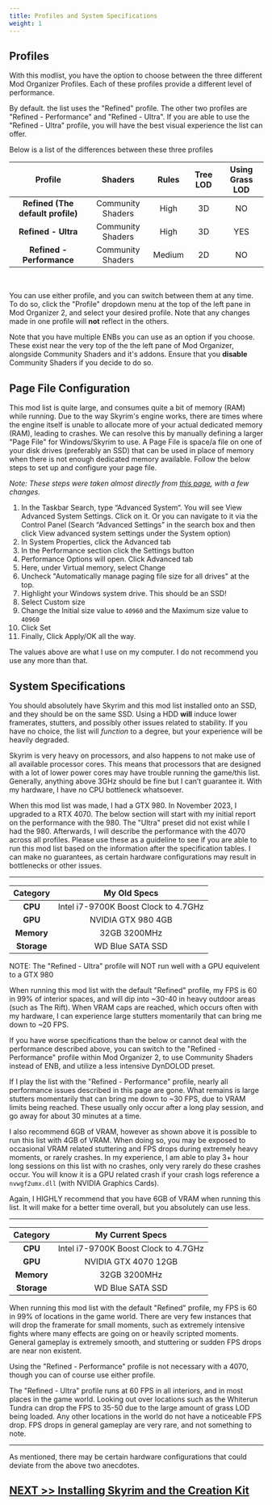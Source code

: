 ```yaml
---
title: Profiles and System Specifications
weight: 1
---
```


## Profiles

With this modlist, you have the option to choose between the three different Mod Organizer Profiles. Each of these profiles provide a different level of performance.

By default. the list uses the "Refined" profile. The other two profiles are "Refined - Performance" and "Refined - Ultra". If you are able to use the "Refined - Ultra" profile, you will have the best visual experience the list can offer.

Below is a list of the differences between these three profiles

<div align=center>

| Profile | Shaders | Rules | Tree LOD | Using Grass LOD
|     :---:    |     :---:     |     :---:     |     :---:     |     :---:     |
| **Refined (The default profile)** | Community Shaders | High | 3D | NO
| **Refined - Ultra** | Community Shaders | High | 3D | YES |
| **Refined - Performance** | Community Shaders | Medium | 2D | NO |

<br>

</div>

You can use either profile, and you can switch between them at any time. To do so, click the "Profile" dropdown menu at the top of the left pane in Mod Organizer 2, and select your desired profile. Note that any changes made in one profile will **not** reflect in the others.

Note that you have multiple ENBs you can use as an option if you choose. These exist near the very top of the the left pane of Mod Organizer, alongside Community Shaders and it's addons. Ensure that you **disable** Community Shaders if you decide to do so.

## Page File Configuration

This mod list is quite large, and consumes quite a bit of memory (RAM) while running. Due to the way Skyrim's engine works, there are times where the engine itself is unable to allocate more of your actual dedicated memory (RAM), leading to crashes. We can resolve this by manually defining a larger "Page File" for Windows/Skyrim to use. A Page File is space/a file on one of your disk drives (preferably an SSD) that can be used in place of memory when there is not enough dedicated memory available. Follow the below steps to set up and configure your page file.

*Note: These steps were taken almost directly from [this page](https://www.thewindowsclub.com/increase-page-file-size-virtual-memory-windows), with a few changes.*

1. In the Taskbar Search, type “Advanced System“. You will see View Advanced System Settings. Click on it. Or you can navigate to it via the Control Panel (Search “Advanced Settings” in the search box and then click View advanced system settings under the System option)
2. In System Properties, click the Advanced tab
3. In the Performance section click the Settings button
4. Performance Options will open. Click Advanced tab
5. Here, under Virtual memory, select Change
6. Uncheck "Automatically manage paging file size for all drives" at the top.
7. Highlight your Windows system drive. This should be an SSD!
8. Select Custom size
9. Change the Initial size value to `40960` and the Maximum size value to `40960`
10. Click Set
11. Finally, Click Apply/OK all the way.

The values above are what I use on my computer. I do not recommend you use any more than that.

## System Specifications

You should absolutely have Skyrim and this mod list installed onto an SSD, and they should be on the same SSD. Using a HDD **will** induce lower framerates, stutters, and possibly other issues related to stability. If you have no choice, the list will *function* to a degree, but your experience will be heavily degraded.

Skyrim is very heavy on processors, and also happens to not make use of all available processor cores. This means that processors that are designed with a lot of lower power cores may have trouble running the game/this list. Generally, anything above 3GHz should be fine but I can’t guarantee it. With my hardware, I have no CPU bottleneck whatsoever.

When this mod list was made, I had a GTX 980. In November 2023, I upgraded to a RTX 4070. The below section will start with my initial report on the performance with the 980. The "Ultra" preset did not exist while I had the 980. Afterwards, I will describe the performance with the 4070 across all profiles. Please use these as a guideline to see if you are able to run this mod list based on the information after the specification tables. I can make no guarantees, as certain hardware configurations may result in bottlenecks or other issues.

<hr>

<div align=center>

| Category | My Old Specs |
|     :---:    |     :---:     |
| **CPU**   | Intel i7-9700K Boost Clock to 4.7GHz |  
| **GPU**    | NVIDIA GTX 980 4GB       |
| **Memory**    | 32GB 3200MHz     |
| **Storage**    | WD Blue SATA SSD     |

</div>

NOTE: The "Refined - Ultra" profile will NOT run well with a GPU equivelent to a GTX 980

When running this mod list with the default "Refined" profile, my FPS is 60 in 99% of interior spaces, and will dip into ~30-40 in heavy outdoor areas (such as The Rift). When VRAM caps are reached, which occurs often with my hardware, I can experience large stutters momentarily that can bring me down to ~20 FPS.

If you have worse specifications than the below or cannot deal with the performance described above, you can switch to the "Refined - Performance" profile within Mod Organizer 2, to use Community Shaders instead of ENB, and utilize a less intensive DynDOLOD preset.

If I play the list with the "Refined - Performance" profile, nearly all performance issues described in this page are gone. What remains is large stutters momentarily that can bring me down to ~30 FPS, due to VRAM limits being reached. These usually only occur after a long play session, and go away for about 30 minutes at a time.

I also recommend 6GB of VRAM, however as shown above it is possible to run this list with 4GB of VRAM. When doing so, you may be exposed to occasional VRAM related stuttering and FPS drops during extremely heavy moments, or rarely crashes. In my experience, I am able to play 3+ hour long sessions on this list with no crashes, only very rarely do these crashes occur. You will know it is a GPU related crash if your crash logs reference a `nvwgf2umx.dll` (with NVIDIA Graphics Cards).

Again, I HIGHLY recommend that you have 6GB of VRAM when running this list. It will make for a better time overall, but you absolutely can use less.

<hr>

<div align=center>

| Category | My Current Specs |
|     :---:    |     :---:     |
| **CPU**   | Intel i7-9700K Boost Clock to 4.7GHz |  
| **GPU**    | NVIDIA GTX 4070 12GB       |
| **Memory**    | 32GB 3200MHz     |
| **Storage**    | WD Blue SATA SSD     |

</div>

When running this mod list with the default "Refined" profile, my FPS is 60 in 99% of locations in the game world. There are very few instances that will drop the framerate for small moments, such as extremely intensive fights where many effects are going on or heavily scripted moments. General gameplay is extremely smooth, and stuttering or sudden FPS drops are near non existent.

Using the "Refined - Performance" profile is not necessary with a 4070, though you can of course use either profile.

The "Refined - Ultra" profile runs at 60 FPS in all interiors, and in most places in the game world. Looking out over locations such as the Whiterun Tundra can drop the FPS to 35-50 due to the large amount of grass LOD being loaded. Any other locations in the world do not have a noticeable FPS drop. FPS drops in general gameplay are very rare, and not something to note.

<hr>

As mentioned, there may be certain hardware configurations that could deviate from the above two anecdotes.


## [NEXT >> Installing Skyrim and the Creation Kit](../clean)
